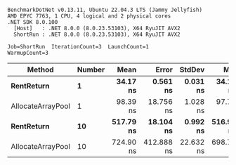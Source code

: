 ```

BenchmarkDotNet v0.13.11, Ubuntu 22.04.3 LTS (Jammy Jellyfish)
AMD EPYC 7763, 1 CPU, 4 logical and 2 physical cores
.NET SDK 8.0.100
  [Host]   : .NET 8.0.0 (8.0.23.53103), X64 RyuJIT AVX2
  ShortRun : .NET 8.0.0 (8.0.23.53103), X64 RyuJIT AVX2

Job=ShortRun  IterationCount=3  LaunchCount=1  
WarmupCount=3  

```
| Method            | Number | Mean      | Error      | StdDev    | Min       | Max       | Allocated |
|------------------ |------- |----------:|-----------:|----------:|----------:|----------:|----------:|
| **RentReturn**        | **1**      |  **34.17 ns** |   **0.561 ns** |  **0.031 ns** |  **34.14 ns** |  **34.20 ns** |         **-** |
| AllocateArrayPool | 1      |  98.39 ns |  18.756 ns |  1.028 ns |  97.75 ns |  99.58 ns |         - |
| **RentReturn**        | **10**     | **517.79 ns** |  **18.104 ns** |  **0.992 ns** | **516.91 ns** | **518.86 ns** |         **-** |
| AllocateArrayPool | 10     | 724.90 ns | 412.888 ns | 22.632 ns | 698.78 ns | 738.55 ns |         - |
